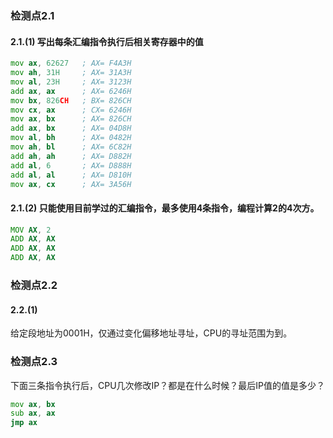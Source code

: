 ### 检测点2.1
#### 2.1.(1) 写出每条汇编指令执行后相关寄存器中的值

```asm
mov ax, 62627   ; AX= F4A3H
mov ah, 31H     ; AX= 31A3H
mov al, 23H     ; AX= 3123H
add ax, ax      ; AX= 6246H
mov bx, 826CH   ; BX= 826CH
mov cx, ax      ; CX= 6246H
mov ax, bx      ; AX= 826CH
add ax, bx      ; AX= 04D8H
mov al, bh      ; AX= 0482H
mov ah, bl      ; AX= 6C82H
add ah, ah      ; AX= D882H
add al, 6       ; AX= D888H
add al, al      ; AX= D810H
mov ax, cx      ; AX= 3A56H
```

#### 2.1.(2) 只能使用目前学过的汇编指令，最多使用4条指令，编程计算2的4次方。

```asm
MOV AX, 2
ADD AX, AX
ADD AX, AX
ADD AX, AX
```

### 检测点2.2
#### 2.2.(1)
给定段地址为0001H，仅通过变化偏移地址寻址，CPU的寻址范围为[]()到[]()。

### 检测点2.3
下面三条指令执行后，CPU几次修改IP？都是在什么时候？最后IP值的值是多少？
```asm
mov ax, bx
sub ax, ax
jmp ax
```

